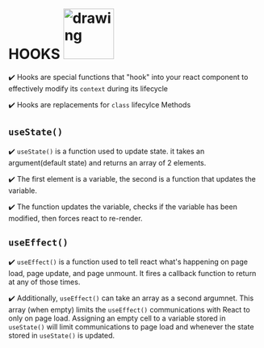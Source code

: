 
# HOOKS <img src="https://alduncanson.gallerycdn.vsassets.io/extensions/alduncanson/react-hooks-snippets/1.2.0/1603323134806/Microsoft.VisualStudio.Services.Icons.Default" alt="drawing" width="100"/>
:heavy_check_mark: Hooks are special functions that "hook" into your react component to effectively modify its ```context``` during its lifecycle

:heavy_check_mark: Hooks are replacements for ```class``` lifecylce Methods

## ```useState()```
:heavy_check_mark: ```useState()``` is a function used to update state. it takes an argument(default state) and returns an array of 2 elements.

:heavy_check_mark: The first element is a variable, the second is a function that updates the variable.

:heavy_check_mark: The function updates the variable, checks if the variable has been modified, 
			   then forces react to re-render.

## ```useEffect()```
:heavy_check_mark: ```useEffect()``` is a function used to tell react what's happening on page load, page update, and page unmount. 
			   It fires a callback function to return at any of those times.

:heavy_check_mark: Additionally, ```useEffect()``` can take an array as a second argumnet.
			   This array (when empty) limits the ```useEffect()``` communications with React to only on page load.
			   Assigning an empty cell to a variable stored in ```useState()``` will limit communications
			   to page load and whenever the state stored in ```useState()``` is updated.



